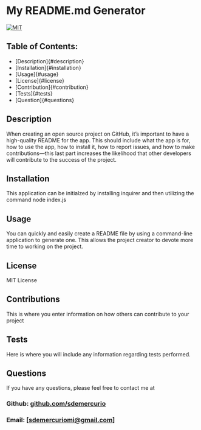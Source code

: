 # My README.md Generator
  
  [![MIT](https://img.shields.io/badge/License-MIT-yellow.svg)](https://opensource.org/licenses/MIT)

  ## Table of Contents:
  * [Description]{#description}
  * [Installation]{#installation}
  * [Usage]{#usage}
  * [License]{#license}
  * [Contribution]{#contribution}
  * [Tests]{#tests}
  * [Question]{#questions}
  
  ## Description
  When creating an open source project on GitHub, it’s important to have a high-quality README for the app. This should include what the app is for, how to use the app, how to install it, how to report issues, and how to make contributions—this last part increases the likelihood that other developers will contribute to the success of the project.
  
  ## Installation
  This application can be initialzed by installing inquirer and then utilizing
the command node index.js
  
  ## Usage
  You can quickly and easily create a README file by using a command-line application to generate one. 
This allows the project creator to devote more time to working on the project.
  
  ## License
  MIT License
  
  ## Contributions
  This is where you enter information on how others can contribute to your project
  
  ## Tests
  Here is where you will include any information regarding tests performed.
  
  ## Questions
  If you have any questions, please feel free to contact me at
  ### Github: [github.com/sdemercurio](https://github.com/sdemercurio)
  ### Email: [sdemercuriomi@gmail.com]
